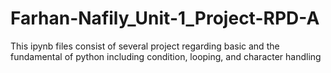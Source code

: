 # Farhan-Nafily_Unit-1_Project-RPD-A

This ipynb files consist of several project regarding basic and the fundamental of python including condition, looping, and character handling
